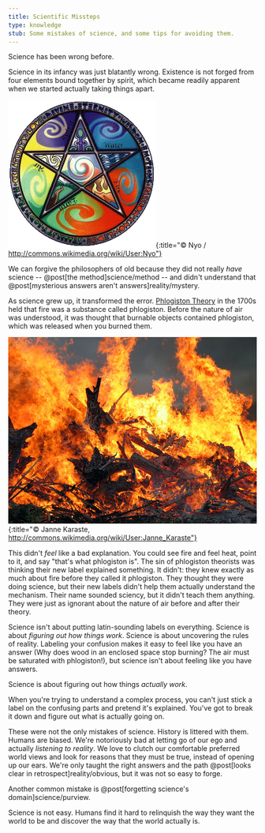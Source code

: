 ```yaml
---
title: Scientific Missteps
type: knowledge
stub: Some mistakes of science, and some tips for avoiding them.
---
```

Science has been wrong before.

Science in its infancy was just blatantly wrong. Existence is not forged from four elements bound together by spirit, which became readily apparent when we started actually taking things apart.

![Five Elements](/images/elements.png){:title="© Nyo / http://commons.wikimedia.org/wiki/User:Nyo"}

We can forgive the philosophers of old because they did not really *have* science -- @post[the method]science/method -- and didn't understand that @post[mysterious answers aren't answers]reality/mystery.

As science grew up, it transformed the error. [Phlogiston Theory](http://en.wikipedia.org/wiki/Phlogiston_theory) in the 1700s held that fire was a substance called phlogiston. Before the nature of air was understood, it was thought that burnable objects contained phlogiston, which was released when you burned them.

![Fire](/images/fire.jpg){:title="© Janne Karaste, http://commons.wikimedia.org/wiki/User:Janne_Karaste"}

This didn't *feel* like a bad explanation. You could see fire and feel heat, point to it, and say "that's what phlogiston is". The sin of phlogiston theorists was thinking their new label explained something. It didn't: they knew exactly as much about fire before they called it phlogiston. They thought they were doing science, but their new labels didn't help them actually understand the mechanism. Their name sounded sciency, but it didn't teach them anything. They were just as ignorant about the nature of air before and after their theory.

Science isn't about putting latin-sounding labels on everything. Science is about *figuring out how things work*. Science is about uncovering the rules of reality. Labeling your confusion makes it easy to feel like you have an answer (Why does wood in an enclosed space stop burning? The air must be saturated with phlogiston!), but science isn't about feeling like you have answers.

Science is about figuring out how things *actually work*.

When you're trying to understand a complex process, you can't just stick a label on the confusing parts and pretend it's explained. You've got to break it down and figure out what is actually going on.

These were not the <span class="info" markdown="inline">only mistakes</span> of science. History is littered with them. Humans are biased. We're notoriously bad at letting go of our ego and actually *listening to reality*. We love to clutch our comfortable preferred world views and look for reasons that they must be true, instead of opening up our ears. We're only taught the right answers and the path @post[looks clear in retrospect]reality/obvious, but it was not so easy to forge.

<aside class="info" markdown="block">
Another common mistake is @post[forgetting science's domain]science/purview.
</aside>

Science is not easy. Humans find it hard to relinquish the way they want the world to be and discover the way that the world actually is.
